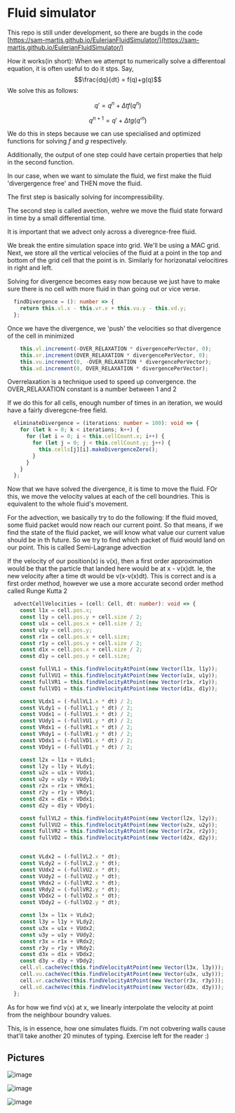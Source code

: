# Fluid simulator

This repo is still under development, so there are bugds in the code
[https://sam-martis.github.io/EulerianFluidSimulator/](https://sam-martis.github.io/EulerianFluidSimulator/)


How it works(in short):
When we attempt to numerically solve a differentoal equation, it is often useful to do it stps.
Say,
$$\frac{dq}{dt} = f(q)+g(q)$$
We solve this as follows:

$$q' = q^n + \Delta t f(q^n)$$

$$q^{n+1} = q' + \Delta t g({q'}^n)$$


We do this in steps because we can use specialised and optimized functions for solving $f$ and $g$ respectively.

Additionally, the output of one step could have certain properties that help in the second function.


In our case, when we want to simulate the fluid, we first make the fluid 'divergergence free' and THEN move the fluid.

The first step is basically solving for incompressibility.

The second step is called avection, wehre we move the fluid state forward in time by a small differential time.

It is important that we advect only across a diveregnce-free fluid.




We break the entire simulation space into grid. We'll be using a MAC grid.
Next, we store all the vertical velociies of the fluid at a point in the top and bottom of the grid cell that the point is in.
Similarly for horizonatal velocitires in right and left.

Solving for divergence becomes easy now because we just have to make sure there is no cell with more fluid in than going out or vice verse. 

```typescript
  findDivergence = (): number => {
    return this.vl.x - this.vr.x + this.vu.y - this.vd.y;
  };
```

Once we have the divergence, we 'push' the velocities so that divergence of the cell in minimized

```typescript
    this.vl.increment(-OVER_RELAXATION * divergencePerVector, 0);
    this.vr.increment(OVER_RELAXATION * divergencePerVector, 0);
    this.vu.increment(0, -OVER_RELAXATION * divergencePerVector);
    this.vd.increment(0, OVER_RELAXATION * divergencePerVector);
```

Overrelaxation is a technique used to speed up convergence. the OVER_RELAXATION constant is a number between 1 and 2


If we do this for all cells, enough number of times in an iteration, we would have a fairly diveregcne-free field.

```typescript
  eliminateDivergence = (iterations: number = 100): void => {
    for (let k = 0; k < iterations; k++) {
      for (let i = 0; i < this.cellCount.x; i++) {
        for (let j = 0; j < this.cellCount.y; j++) {
          this.cells[j][i].makeDivergenceZero();
        }
      }
    }
  };
```


Now that we have solved the divergence, it is time to move the fluid. FOr this, we move the velocity values at each of the cell boundries. This is equivalent to the whole fluid's movement.

For the advection, we basically try to do the following: If the fluid moved, some fluid packet would now reach our current point. So that means, if we find the state of the fluid packet, we will know what value our current value should be in th future.
So we try to find which packet of fluid would land on our point. This is called Semi-Lagrange advection

If the velocity of our position(x) is v(x), then a first order approximation would be that the particle that landed here would be at x - v(x)dt. Ie, the new velocity after a time dt would be v(x-v(x)dt). This is correct and is a first order method, however we use a more accurate second order method called Runge Kutta 2

```typescript
  advectCellVelocities = (cell: Cell, dt: number): void => {
    const l1x = cell.pos.x;
    const l1y = cell.pos.y + cell.size / 2;
    const u1x = cell.pos.x + cell.size / 2;
    const u1y = cell.pos.y;
    const r1x = cell.pos.x + cell.size;
    const r1y = cell.pos.y + cell.size / 2;
    const d1x = cell.pos.x + cell.size / 2;
    const d1y = cell.pos.y + cell.size;

    const fullVL1 = this.findVelocityAtPoint(new Vector(l1x, l1y));
    const fullVU1 = this.findVelocityAtPoint(new Vector(u1x, u1y));
    const fullVR1 = this.findVelocityAtPoint(new Vector(r1x, r1y));
    const fullVD1 = this.findVelocityAtPoint(new Vector(d1x, d1y));

    const VLdx1 = (-fullVL1.x * dt) / 2;
    const VLdy1 = (-fullVL1.y * dt) / 2;
    const VUdx1 = (-fullVU1.x * dt) / 2;
    const VUdy1 = (-fullVU1.y * dt) / 2;
    const VRdx1 = (-fullVR1.x * dt) / 2;
    const VRdy1 = (-fullVR1.y * dt) / 2;
    const VDdx1 = (-fullVD1.x * dt) / 2;
    const VDdy1 = (-fullVD1.y * dt) / 2;

    const l2x = l1x + VLdx1;
    const l2y = l1y + VLdy1;
    const u2x = u1x + VUdx1;
    const u2y = u1y + VUdy1;
    const r2x = r1x + VRdx1;
    const r2y = r1y + VRdy1;
    const d2x = d1x + VDdx1;
    const d2y = d1y + VDdy1;

    const fullVL2 = this.findVelocityAtPoint(new Vector(l2x, l2y));
    const fullVU2 = this.findVelocityAtPoint(new Vector(u2x, u2y));
    const fullVR2 = this.findVelocityAtPoint(new Vector(r2x, r2y));
    const fullVD2 = this.findVelocityAtPoint(new Vector(d2x, d2y));


    const VLdx2 = (-fullVL2.x * dt);
    const VLdy2 = (-fullVL2.y * dt);
    const VUdx2 = (-fullVU2.x * dt);
    const VUdy2 = (-fullVU2.y * dt);
    const VRdx2 = (-fullVR2.x * dt);
    const VRdy2 = (-fullVR2.y * dt);
    const VDdx2 = (-fullVD2.x * dt);
    const VDdy2 = (-fullVD2.y * dt);

    const l3x = l1x + VLdx2;
    const l3y = l1y + VLdy2;
    const u3x = u1x + VUdx2;
    const u3y = u1y + VUdy2;
    const r3x = r1x + VRdx2;
    const r3y = r1y + VRdy2;
    const d3x = d1x + VDdx2;
    const d3y = d1y + VDdy2;
    cell.vl.cacheVec(this.findVelocityAtPoint(new Vector(l3x, l3y)));
    cell.vu.cacheVec(this.findVelocityAtPoint(new Vector(u3x, u3y)));
    cell.vr.cacheVec(this.findVelocityAtPoint(new Vector(r3x, r3y)));
    cell.vd.cacheVec(this.findVelocityAtPoint(new Vector(d3x, d3y)));
  };

```



As for how we find v(x) at x, we linearly interpolate the velocity at point from the neighbour boundry values.


This, is in essence, how one simulates fluids. I'm not cobvering walls cause that'll take another 20 minutes of typing. 
Exercise left for the reader :)



## Pictures
![image](https://github.com/user-attachments/assets/fb34b520-ad74-4fec-99be-cd7ecc9032c9)


![image](https://github.com/user-attachments/assets/7e04fd0f-bfb5-45a4-bafb-3a55e503404a)


![image](https://github.com/user-attachments/assets/220ed513-75d7-45f2-9cd0-d6464f6baeb3)
















